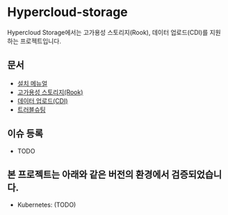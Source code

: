# Hypercloud-storage
Hypercloud Storage에서는 고가용성 스토리지(Rook), 데이터 업로드(CDI)를 지원하는 프로젝트입니다.

## 문서
- [설치 메뉴얼](install/README.md)
- [고가용성 스토리지(Rook)](docs/rook.md)
- [데이터 업로드(CDI)](docs/cdi.md)
- [트러블슈팅](docs/troubleshooting.md) 

## 이슈 등록
- TODO

## 본 프로젝트는 아래와 같은 버전의 환경에서 검증되었습니다.
- Kubernetes: (TODO)
